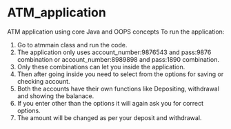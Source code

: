 # ATM_application
ATM application using core Java and OOPS concepts
To run the application:
1. Go to atmmain class and run the code.
2. The application only uses account_number:9876543 and pass:9876 combination or account_number:8989898 and pass:1890 combination.
3. Only these combinations can let you inside the application.
4. Then after going inside you need to select from the options for saving or checking account.
5. Both the accounts have their own functions like Depositing, withdrawal and showing the balanace.
6. If you enter other than the options it will again ask you for correct options.
7. The amount will be changed as per your deposit and withdrawal.

